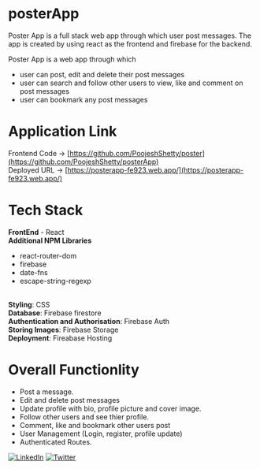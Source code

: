 # posterApp
Poster App is a full stack web app through which user post messages. The app is created by using react as the frontend and firebase for the backend.

Poster App is a web app through which
- user can post, edit and delete their post messages
- user can search and follow other users to view, like and comment on post messages
- user can bookmark any post messages

# Application Link

Frontend Code -> [https://github.com/PoojeshShetty/poster](https://github.com/PoojeshShetty/posterApp)
<br>
Deployed URL -> [https://posterapp-fe923.web.app/](https://posterapp-fe923.web.app/)

# Tech Stack

<b>FrontEnd</b> - React
<br>
<b>Additional NPM Libraries</b>
  - react-router-dom
  - firebase
  - date-fns
  - escape-string-regexp
<br>
<b>Styling</b>: CSS
<br>
<b>Database</b>: Firebase firestore
<br>
<b>Authentication and Authorisation</b>: Firebase Auth
<br>
<b>Storing Images</b>: Firebase Storage
<br>
<b>Deployment</b>: Fireabase Hosting
<br>

# Overall Functionlity
- Post a message.
- Edit and delete post messages
- Update profile with bio, profile picture and cover image.
- Follow other users and see thier profile. 
- Comment, like and bookmark other users post
- User Management (Login, register, profile update) 
- Authenticated Routes.


 [![LinkedIn](https://img.shields.io/static/v1.svg?label=connect&message=@poojeshShetty&color=white&logo=linkedin&style=flat&logoColor=white&colorA=blue)](https://www.linkedin.com/in/poojesh-shetty/) [![Twitter](https://img.shields.io/static/v1.svg?label=connect&message=@poojeshShetty&color=white&logo=twitter&style=flat&logoColor=white&colorA=blue)](https://twitter.com/ShettyPoojesh)
